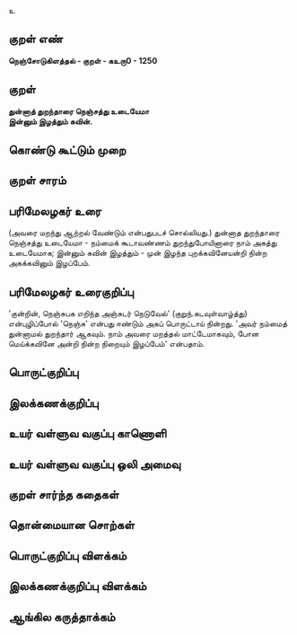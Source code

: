 உ

## குறள் எண் 

**நெஞ்சோடுகிளத்தல் - குறள் - கஉரு0 - 1250**

## குறள் 

**துன்னாத் துறந்தாரை நெஞ்சத்து உடையேமா  
இன்னும் இழத்தும் கவின்.** 

## கொண்டு கூட்டும் முறை


## குறள் சாரம் 


## பரிமேலழகர் உரை

(அவரை மறந்து ஆற்றல் வேண்டும் என்பதுபடச் சொல்லியது.) துன்னாத துறந்தாரை நெஞ்சத்து உடையேமா - நம்மைக் கூடாவண்ணம் துறந்துபோயினாரை நாம் அகத்து உடையேமாக; இன்னும் கவின் இழத்தும் - முன் இழந்த புறக்கவினேயன்றி நின்ற அகக்கவினும் இழப்பேம்.

## பரிமேலழகர் உரைகுறிப்பு   

'குன்றின், நெஞ்சுபக எறிந்த அஞ்சுடர் நெடுவேல்' (குறுந்.கடவுள்வாழ்த்து) என்புழிப்போல் 'நெஞ்சு' என்பது ஈண்டும் அகப் பொருட்டாய் நின்றது. 'அவர் நம்மைத் துன்னாமல் துறந்தார் ஆகவும். நாம் அவரை மறத்தல் மாட்டேமாகவும், போன மெய்க்கவினே அன்றி நின்ற நிறையும் இழப்பேம்' என்பதாம்.

## பொருட்குறிப்பு 


## இலக்கணக்குறிப்பு  


## உயர் வள்ளுவ வகுப்பு காணொளி


## உயர் வள்ளுவ வகுப்பு ஒலி அமைவு 

 
## குறள் சார்ந்த கதைகள் 


## தொன்மையான சொற்கள்


## பொருட்குறிப்பு விளக்கம்


## இலக்கணக்குறிப்பு விளக்கம்


## ஆங்கில கருத்தாக்கம் 


